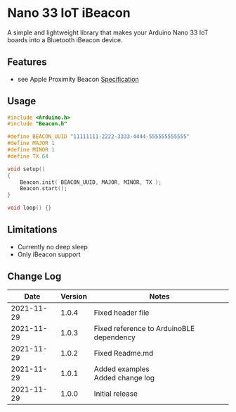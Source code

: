 Nano 33 IoT iBeacon
===

A simple and lightweight library that makes your Arduino Nano 33 IoT boards into a Bluetooth iBeacon device.

Features
--------
  - see Apple Proximity Beacon [Specification][iBeacon]

Usage
-----

```c++
#include <Arduino.h>
#include "Beacon.h"

#define BEACON_UUID "11111111-2222-3333-4444-555555555555"
#define MAJOR 1
#define MINOR 1
#define TX 64

void setup()
{
    Beacon.init( BEACON_UUID, MAJOR, MINOR, TX );
    Beacon.start();  
}

void loop() {}
```

Limitations
-----------
- Currently no deep sleep
- Only iBeacon support

Change Log
----------
| Date       | Version | Notes                                  	|
|------------|---------|------------------------------------    	|
| 2021-11-29 | 1.0.4   | Fixed header file                      	|
| 2021-11-29 | 1.0.3   | Fixed reference to ArduinoBLE dependency	|
| 2021-11-29 | 1.0.2   | Fixed Readme.md                        	|
| 2021-11-29 | 1.0.1   | Added examples<br>Added change log     	|
| 2021-11-29 | 1.0.0   | Initial release                        	|

[ibeacon]: https://developer.apple.com/ibeacon/
